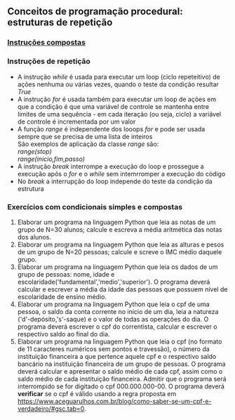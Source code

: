## Conceitos de programação procedural: estruturas de repetição  
### [Instruções compostas](https://docs.python.org/pt-br/3/reference/compound_stmts.html)

### Instruções de repetição   
- A instrução *while* é usada para executar um loop (ciclo repeteitivo) de ações nenhuma ou várias vezes, quando o teste da condição resultar *True*
- A instrução *for* é usada também para executar um loop de ações em que a condição é que uma variável de controle se mantenha entre limites de uma sequência - em cada iteração (ou seja, ciclo) a variável de controle é incrementada por um valor
- A função *range* é independente dos looops *for* e pode ser usada sempre que se precisa de uma lista de inteiros  
São exemplos de aplicação da classe *range* são:  
*range(stop)*  
*range(inicio,fim,passo)*
- A instrução *break* interrompe a execução do loop e prossegue a execução após o *for* e o *while* sem intemrromper a execução do código
- No *break* a interrupção do loop independe do teste da condição da estrutura  

### Exercícios com condicionais simples e compostas  
1. Elaborar um programa na linguagem Python que leia as notas de um grupo de N=30 alunos; calcule e escreva a média aritmética das notas dos alunos.
2. Elaborar um programa na linguagem Python que leia as alturas e pesos de um grupo de N=20 pessoas; calcule e screve o IMC médio daquele grupo.
3. Elaborar um programa na linguagem Python que leia os dados de um grupo de pessoas: nome, idade e escolaridade('fundamental','medio','superior'). O programa deverá calcular e escrever a média da idade das pessoas que possuem nível de escolaridade de ensino médio.
4. Elaborar um programa na linguagem Python que leia o cpf de uma pessoa, o saldo da conta corrente no início de um dia, leia a natureza ('d'-depósito,'s'-saque) e o valor de todas as operações do dia. O programa deverá escrever o cpf do correntista, calcular e escrever o respectivo saldo ao final do dia.
5. Elaborar um programa na linguagem Python que leia o cpf (no formato de 11 caracteres numéricos sem pontos e travessão), o número da instituição financeira a que pertence aquele cpf e o respectivo saldo bancário na instituição financeira de um grupo de pessoas. O programa deverá calcular e apresentar o saldo médio de cada cpf, assim como o saldo médio de cada instituição financeira. Admitir que o programa será interrompido se for digitado o cpf 000.000.000-00. O programa deverá **verificar** se o cpf é válido usando a regra proposta em <https://www.aceguarulhos.com.br/blog/como-saber-se-um-cpf-e-verdadeiro/#gsc.tab=0>.
